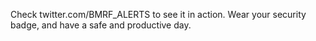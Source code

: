 Check twitter.com/BMRF_ALERTS to see it in action. Wear your security badge, and have a safe and productive day. 